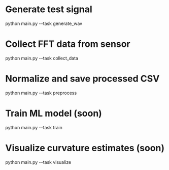 # Generate test signal
python main.py --task generate_wav

# Collect FFT data from sensor
python main.py --task collect_data

# Normalize and save processed CSV
python main.py --task preprocess

# Train ML model (soon)
python main.py --task train

# Visualize curvature estimates (soon)
python main.py --task visualize





